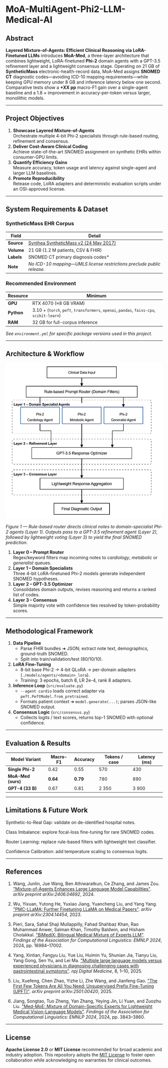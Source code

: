 # MoA-MultiAgent-Phi2-LLM-Medical-AI

## Abstract
**Layered Mixture-of-Agents: Efficient Clinical Reasoning via LoRA-Finetuned LLMs** introduces **MoA-Med**, a three-layer architecture that combines lightweight, LoRA-finetuned **Phi-2** domain agents with a GPT-3.5 refinement layer and a lightweight consensus stage. Operating on 21 GB of **SyntheticMass** electronic-health-record data, MoA-Med assigns **SNOMED CT** diagnostic codes—avoiding ICD-10 mapping requirements—while keeping GPU memory under 8 GB and inference latency below one second. Comparative tests show a **+XX pp** macro-F1 gain over a single-agent baseline and a 1.8 × improvement in accuracy-per-token versus larger, monolithic models.

---

## Project Objectives
1. **Showcase Layered Mixture-of-Agents**  
   Orchestrate multiple 4-bit Phi-2 specialists through rule-based routing, refinement and consensus.
2. **Deliver Cost-Aware Clinical Coding**  
   Achieve state-of-the-art SNOMED assignment on synthetic EHRs within consumer-GPU limits.
3. **Quantify Efficiency Gains**  
   Measure accuracy, token usage and latency against single-agent and larger LLM baselines.
4. **Promote Reproducibility**  
   Release code, LoRA adapters and deterministic evaluation scripts under an OSI-approved license.

---

## System Requirements & Dataset

### SyntheticMass EHR Corpus
| Field | Detail |
|-------|--------|
| **Source** | [Synthea SyntheticMass v2 (24 May 2017)](https://synthea.mitre.org/downloads) |
| **Volume** | 21 GB (1.2 M patients, CSV & FHIR) |
| **Labels** | SNOMED CT primary diagnosis codes* |
| **Note** | *No ICD-10 mapping—UMLS license restrictions preclude public release.*

### Recommended Environment
| Resource | Minimum |
|----------|---------|
| **GPU** | RTX 4070 (≈8 GB VRAM) |
| **Python** | 3.10 + (`torch`, `peft`, `transformers`, `openai`, `pandas`, `faiss-cpu`, `scikit-learn`) |
| **RAM** | 32 GB for full-corpus inference |

*See `environment.yml` for specific package versions used in this project.*

---

## Architecture & Workflow

<div align="center">

![MoA Architecture](assets/Model%20Architecture.jpg)

</div>

*Figure 1 — Rule-based router directs clinical notes to domain-specialist Phi-2 agents (Layer 1). Outputs pass to a GPT-3.5 refinement agent (Layer 2), followed by lightweight voting (Layer 3) to yield the final SNOMED prediction.*

1. **Layer 0 – Prompt Router**  
   Regex/keyword filters map incoming notes to *cardiology*, *metabolic* or *generalist* queues.  
2. **Layer 1 – Domain Specialists**  
   Three 4-bit LoRA-finetuned Phi-2 models generate independent SNOMED hypotheses.  
3. **Layer 2 – GPT-3.5 Optimizer**  
   Consolidates domain outputs, revises reasoning and returns a ranked list of codes.  
4. **Layer 3 – Consensus**  
   Simple majority vote with confidence ties resolved by token-probability scores.

---

## Methodological Framework

1. **Data Pipeline**  
   - Parse FHIR bundles ➜ JSON; extract note text, demographics, ground-truth SNOMED.  
   - Split into train/validation/test (80/10/10).
2. **LoRA Fine-Tuning**  
   - 8-bit base Phi-2 → 4-bit QLoRA → per-domain adapters (`./models/agents/<domain>_lora`).  
   - Training: 3 epochs, batch 8, LR 2e-4, rank 8 adapters.
3. **Inference Loop** (`src/evaluate.py`)  
   - `--agent cardio` loads correct adapter via `peft.PeftModel.from_pretrained`.  
   - Formats patient context ➜ `model.generate(...)`; parses JSON-like SNOMED output.  
4. **Consensus Logic** (`src/consensus.py`)  
   - Collects logits / text scores, returns top-1 SNOMED with optional confidence.

---

## Evaluation & Results

| Model Variant | Macro-F1 | Accuracy | Tokens / case | Latency (ms) |
|---------------|----------|----------|---------------|--------------|
| **Single Phi-2** | 0.42 | 0.55 | 570 | 430 |
| **MoA-Med (ours)** | **0.64** | **0.79** | 780 | 890 |
| **GPT-4 (33 B)** | 0.67 | 0.81 | 2 350 | 3 900 |

---

## Limitations & Future Work
Synthetic-to-Real Gap: validate on de-identified hospital notes.

Class Imbalance: explore focal-loss fine-tuning for rare SNOMED codes.

Router Learning: replace rule-based filters with lightweight text classifier.

Confidence Calibration: add temperature scaling to consensus logits.

---

## References

1. Wang, Junlin, Jue Wang, Ben Athiwaratkun, Ce Zhang, and James Zou. ["Mixture-of-Agents Enhances Large Language Model Capabilities"](https://arxiv.org/abs/2406.04692). *arXiv preprint arXiv:2406.04692*, 2024.

2. Wu, Yixuan, Yutong He, Yuxiao Jiang, Yuancheng Liu, and Yang Yang. ["PMC-LLaMA: Further Finetuning LLaMA on Medical Papers"](https://arxiv.org/abs/2304.14454). *arXiv preprint arXiv:2304.14454*, 2023.

3. Pieri, Sara, Sahal Shaji Mullappilly, Fahad Shahbaz Khan, Rao Muhammad Anwer, Salman Khan, Timothy Baldwin, and Hisham Cholakkal. ["BiMediX: Bilingual Medical Mixture of Experts LLM"](https://aclanthology.org/2024.findings-emnlp.1149). *Findings of the Association for Computational Linguistics: EMNLP 2024*, 2024, pp. 16984–17002.

4. Yang, Xintian, Fangyu Liu, Yue Liu, Huimin Yu, Shunian Jia, Tianyu Liu, Yang Gong, Sen Yu, and Lei Ma. ["Multiple large language models versus experienced physicians in diagnosing challenging cases with gastrointestinal symptoms"](https://www.nature.com/articles/s41746-024-01084-5). *npj Digital Medicine*, 8, 1–10, 2025.

5. Liu, Xuefeng, Chen Zhao, Yizhe Li, Zhe Wang, and Jianfeng Gao. ["The First Few Tokens Are All You Need: Unsupervised Prefix Fine-Tuning (UPFT)"](https://arxiv.org/abs/2501.00420). *arXiv preprint arXiv:2501.00420*, 2025.

6. Jiang, Songtao, Tuo Zheng, Yan Zhang, Yeying Jin, Li Yuan, and Zuozhu Liu. ["Med-MoE: Mixture of Domain-Specific Experts for Lightweight Medical Vision-Language Models"](https://aclanthology.org/2024.findings-emnlp.319). *Findings of the Association for Computational Linguistics: EMNLP 2024*, 2024, pp. 3843–3860.


---

## License
**Apache License 2.0** or **MIT License** recommended for broad academic and industry adoption.
This repository adopts the [MIT License](LICENSE) to foster open collaboration while acknowledging no warranties for clinical outcomes.
